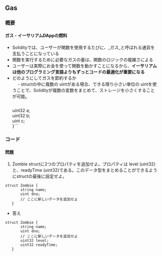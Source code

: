 ## Gas

### 概要
#### ガス - イーサリアムDAppの燃料
- Solidityでは、ユーザーが関数を使用するたびに、\_ガス_と呼ばれる通貨を支払うことになっている
- 関数を実行するために必要なガスの量は、関数のロジックの複雑さによる
- ユーザーは実際にお金を使って関数を動かすことになるから、**イーサリアムは他のプログラミング言語よりもずっとコードの最適化が重要になる**
- どのようにしてガスを節約するか  
　 - structの中に複数の uintがある場合、できる限り小さい単位の uintを使うことで、Solidityが複数の変数をまとめて、ストレージを小さくすることが可能。
  >```struct MiniMe {  
  uint32 a;  
  uint32 b;  
  uint c;  
}```


### コード

#### 問題

1. Zombie structに2つのプロパティを追加せよ。プロパティは level (uint32)と、readyTime (uint32)である。このデータ型をまとめることができるようにstructの最後に設定せよ。

```
struct Zombie {
       string name;
       uint dna;
       // ここに新しいデータを追加せよ
   }
```

- 答え

```
struct Zombie {
       string name;
       uint dna;
       // ここに新しいデータを追加せよ
       uint32 level;
       uint32 readyTime;
   }
```
